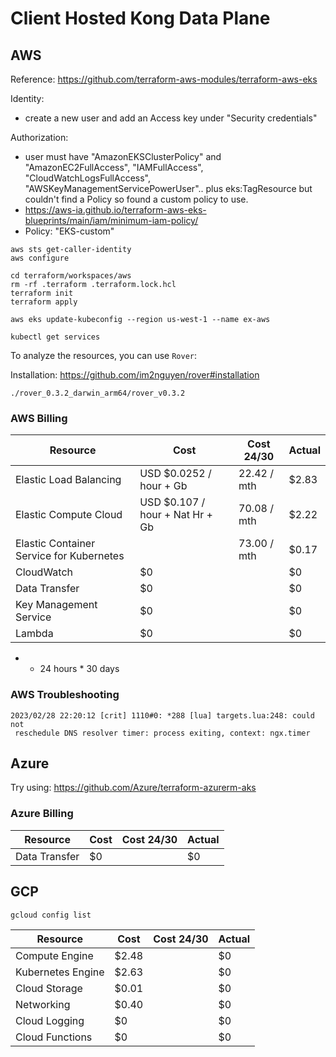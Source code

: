 # Client Hosted Kong Data Plane

## AWS

Reference: https://github.com/terraform-aws-modules/terraform-aws-eks

Identity:

- create a new user and add an Access key under "Security credentials"

Authorization:

- user must have "AmazonEKSClusterPolicy" and "AmazonEC2FullAccess", "IAMFullAccess", "CloudWatchLogsFullAccess", "AWSKeyManagementServicePowerUser".. plus eks:TagResource but couldn't find a Policy so found a custom policy to use.
- https://aws-ia.github.io/terraform-aws-eks-blueprints/main/iam/minimum-iam-policy/
- Policy: "EKS-custom"

```
aws sts get-caller-identity
aws configure

cd terraform/workspaces/aws
rm -rf .terraform .terraform.lock.hcl
terraform init
terraform apply

aws eks update-kubeconfig --region us-west-1 --name ex-aws

kubectl get services

```

To analyze the resources, you can use `Rover`:

Installation: https://github.com/im2nguyen/rover#installation

```
./rover_0.3.2_darwin_arm64/rover_v0.3.2
```

### AWS Billing

| Resource                                 | Cost                            | Cost 24/30  | Actual |
| ---------------------------------------- | ------------------------------- | ----------- | ------ |
| Elastic Load Balancing                   | USD $0.0252 / hour + Gb         | 22.42 / mth | $2.83  |
| Elastic Compute Cloud                    | USD $0.107 / hour + Nat Hr + Gb | 70.08 / mth | $2.22  |
| Elastic Container Service for Kubernetes |                                 | 73.00 / mth | $0.17  |
| CloudWatch                               | $0                              |             | $0     |
| Data Transfer                            | $0                              |             | $0     |
| Key Management Service                   | $0                              |             | $0     |
| Lambda                                   | $0                              |             | $0     |

- - 24 hours \* 30 days

### AWS Troubleshooting

```
2023/02/28 22:20:12 [crit] 1110#0: *288 [lua] targets.lua:248: could not
 reschedule DNS resolver timer: process exiting, context: ngx.timer
```

## Azure

Try using: https://github.com/Azure/terraform-azurerm-aks

### Azure Billing

| Resource      | Cost | Cost 24/30 | Actual |
| ------------- | ---- | ---------- | ------ |
| Data Transfer | $0   |            | $0     |

## GCP

```
gcloud config list
```

| Resource          | Cost  | Cost 24/30 | Actual |
| ----------------- | ----- | ---------- | ------ |
| Compute Engine    | $2.48 |            | $0     |
| Kubernetes Engine | $2.63 |            | $0     |
| Cloud Storage     | $0.01 |            | $0     |
| Networking        | $0.40 |            | $0     |
| Cloud Logging     | $0    |            | $0     |
| Cloud Functions   | $0    |            | $0     |
